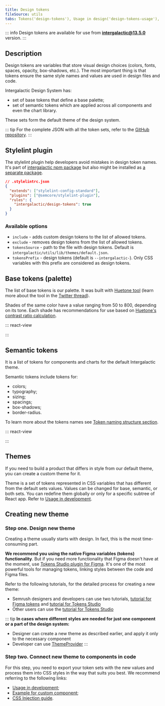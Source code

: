 ```yaml
---
title: Design tokens
fileSource: utils
tabs: Tokens('design-tokens'), Usage in design('design-tokens-usage'), Usage in development('design-tokens-usage-development'), Changelog('design-tokens-changelog')
---
```


::: info
Design tokens are available for use from **intergalactic@13.5.0** version.
:::

## Description

Design tokens are variables that store visual design choices (colors, fonts, spaces, opacity, box-shadows, etc.). The most important thing is that tokens ensure the same style names and values are used in design files and code.

Intergalactic Design System has:

- set of base tokens that define a base palette;
- set of semantic tokens which are applied across all components and even the chart library.

These sets form the default theme of the design system.

::: tip
For the complete JSON with all the token sets, refer to the [GitHub repository](https://github.com/semrush/intergalactic/tree/master/semcore/utils/theme).
:::

## Stylelint plugin

The stylelint plugin help developers avoid mistakes in design token names. It's part of [intergalactic npm package](https://www.npmjs.com/package/intergalactic) but also might be installed as [a separate package](https://www.npmjs.com/package/@semcore/stylelint-plugin).

```json
// .stylelintrc.json
{
  "extends": ["stylelint-config-standard"],
  "plugins": ["@semcore/stylelint-plugin"],
  "rules": {
    "intergalactic/design-tokens": true
  }
}
```

### Available options

- `include` - adds custom design tokens to the list of allowed tokens.
- `exclude` - removes design tokens from the list of allowed tokens.
- `tokensSource` - path to the file with design tokens. Default is `intergalactic/utils/lib/themes/default.json`.
- `tokensPrefix` - design tokens (default is `--intergalactic-`). Only CSS variables with this prefix are considered as design tokens.

## Base tokens (palette)

The list of base tokens is our palette. It was built with [Huetone tool](https://huetone.ardov.me/) (learn more about the tool in the [Twitter thread](https://twitter.com/ardovalexey/status/1447329411678806023)).

Shades of the same color have a value ranging from 50 to 800, depending on its tone. Each shade has recommendations for use based on [Huetone's contrast ratio calculation](https://huetone.ardov.me/).

::: react-view

<script lang="tsx">
import React from 'react';
import tokens from './base-tokens.json';
import BaseTokensTable from '@components/BaseTokens';

const BaseTokens = () => <BaseTokensTable tokens={tokens} />;

const App = BaseTokens;
</script>

:::

## Semantic tokens

It is a list of tokens for components and charts for the default Intergalactic theme.

Semantic tokens include tokens for:

- colors;
- typography;
- sizing;
- spacings;
- box-shadows;
- border-radius.

To learn more about the tokens names see [Token naming structure section](/style/design-tokens/design-tokens-usage#token_naming_structure).

::: react-view

<script lang="tsx">
import React from 'react';
import tokens from './design-tokens.json';
import DesignTokensTable from '@components/DesignTokens';

const DesignTokens = () => <DesignTokensTable tokens={tokens} />;

const App = DesignTokens;
</script>

:::

## Themes

If you need to build a product that differs in style from our default theme, you can create a custom theme for it.

Theme is a set of tokens represented in CSS variables that has different from the default sets values. Values can be changed for base, semantic, or both sets. You can redefine them globally or only for a specific subtree of React app. Refer to [Usage in development](/style/design-tokens/design-tokens-usage-development).

## Creating new theme

### Step one. Design new theme

Creating a theme usually starts with design. In fact, this is the most time-consuming part.

**We recommend you using the native Figma variables (tokens) functionality**. But if you need more functionality that Figma doesn't have at the moment, use [Tokens Studio plugin for Figma](https://www.figma.com/community/plugin/843461159747178978). It's one of the most powerful tools for managing tokens, linking styles between the code and Figma files.

Refer to the following tutorials, for the detailed process for creating a new theme:

- Semrush designers and developers can use two tutorials, [tutorial for Figma tokens](https://www.figma.com/design/1TV7YbEL3FaV0znCkQtsrC/Themes'-playground-%26-tutorial-%F0%9F%8E%93?node-id=13125-73031&node-type=canvas&t=qOTf0DSn0M8p63of-11) and [tutorial for Tokens Studio](https://www.figma.com/design/K1s6wF8NTH3uNHvjkn6hjc/Themes'-playground-%26-tutorial-%F0%9F%8E%93?m=auto&t=jHrLhhOMB32IMklB-6)
- Other users can use the [tutorial for Tokens Studio](https://www.figma.com/community/file/1274028958101796491/semrush-design-tokens)

::: tip
**In cases where different styles are needed for just one component or a part of the design system:**

- Designer can create a new theme as described earlier, and apply it only to the necessary component
- Developer can use [ThemeProvider](/style/design-tokens/design-tokens-usage-development#themeprovider)
  :::

### Step two. Connect new theme to components in code

For this step, you need to export your token sets with the new values and process them into CSS styles in the way that suits you best. We recommend referring to the following links:

- [Usage in development](/style/design-tokens/design-tokens-usage-development);
- [Example for custom component](/style/design-tokens/design-tokens-code);
- [CSS Injection guide](/style/css-injection/css-injection).
